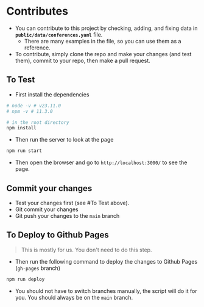 

# Contributes
- You can contribute to this project by checking, adding, and fixing data in **`public/data/conferences.yaml`** file.
  - There are many examples in the file, so you can use them as a reference.
- To contribute, simply clone the repo and make your changes (and test them), commit to your repo, then make a pull request.   



## To Test 
- First install the dependencies
```bash
# node -v # v23.11.0
# npm -v # 11.3.0

# in the root directory
npm install 
```

- Then run the server to look at the page
```bash
npm run start
```
- Then open the browser and go to `http://localhost:3000/` to see the page.
 
## Commit your changes
- Test your changes first (see #To Test above).
- Git commit your changes
- Git push your changes to the `main` branch

## To Deploy to Github Pages
> This is mostly for us. You don't need to do this step.

- Then run the following command to deploy the changes to Github Pages (`gh-pages` branch)
```bash
npm run deploy
```
- You should not have to switch branches manually, the script will do it for you. You should always be on the `main` branch.

